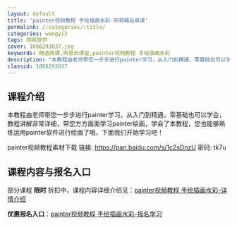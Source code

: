 ```yaml
---
layout: default
title: 'painter视频教程 手绘插画水彩-网易精品单课'
permalink: /:categories/:title/
categories: wangyi2
tags: 网易提供
cover: 1006293037.jpg
keywords: 精选网课,网易云课堂,painter视频教程 手绘插画水彩
description: "本教程由老师带您一步步进行painter学习，从入门到精通，零基础也可以学会，教程讲解非常详细，带您方方面面学习painter绘画，学会了本教程，您也能够熟练运用painter软件进行绘画了"
classid: 1006293037
---
```


## 课程介绍

本教程由老师带您一步步进行painter学习，从入门到精通，零基础也可以学会，教程讲解非常详细，带您方方面面学习painter绘画，学会了本教程，您也能够熟练运用painter软件进行绘画了哦，下面我们开始学习吧！

painter视频教程素材下载
链接: https://pan.baidu.com/s/1c2sDnzU   密码: tk7u

## 课程内容与报名入口

部分课程 **限时** 折扣中，课程内容详细介绍见：[painter视频教程 手绘插画水彩-详情介绍](https://study.163.com/course/introduction/1006293037.htm?share=1&shareId=1025206652&utm_campaign=share&utm_medium=iphoneShare&utm_source=&utm_u=1025206652)

**优惠报名入口**：[painter视频教程 手绘插画水彩-报名学习](https://study.163.com/course/introduction/1006293037.htm?share=1&shareId=1025206652&utm_campaign=share&utm_medium=iphoneShare&utm_source=&utm_u=1025206652)


